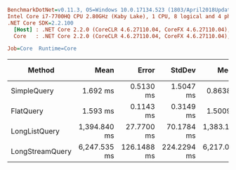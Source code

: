 ``` ini

BenchmarkDotNet=v0.11.3, OS=Windows 10.0.17134.523 (1803/April2018Update/Redstone4)
Intel Core i7-7700HQ CPU 2.80GHz (Kaby Lake), 1 CPU, 8 logical and 4 physical cores
.NET Core SDK=2.2.100
  [Host] : .NET Core 2.2.0 (CoreCLR 4.6.27110.04, CoreFX 4.6.27110.04), 64bit RyuJIT DEBUG
  Core   : .NET Core 2.2.0 (CoreCLR 4.6.27110.04, CoreFX 4.6.27110.04), 64bit RyuJIT

Job=Core  Runtime=Core  

```
|          Method |         Mean |       Error |      StdDev |        Median |           Min |          Max |     Op/s | Gen 0/1k Op | Gen 1/1k Op | Gen 2/1k Op | Allocated Memory/Op |
|---------------- |-------------:|------------:|------------:|--------------:|--------------:|-------------:|---------:|------------:|------------:|------------:|--------------------:|
|     SimpleQuery |     1.692 ms |   0.5130 ms |   1.5047 ms |     0.8638 ms |     0.5520 ms |     5.489 ms | 590.9996 |           - |           - |           - |            22.38 KB |
|       FlatQuery |     1.593 ms |   0.1143 ms |   0.3149 ms |     1.5009 ms |     1.1316 ms |     2.582 ms | 627.8552 |           - |           - |           - |            38.01 KB |
|   LongListQuery | 1,394.840 ms |  27.7700 ms |  70.1784 ms | 1,383.1667 ms | 1,296.3221 ms | 1,584.532 ms |   0.7169 |  75000.0000 |  19000.0000 |   2000.0000 |            39.12 KB |
| LongStreamQuery | 6,247.535 ms | 126.1488 ms | 224.2294 ms | 6,217.0907 ms | 5,910.6571 ms | 6,733.767 ms |   0.1601 | 142000.0000 |  38000.0000 |   3000.0000 |          2633.83 KB |
